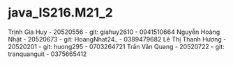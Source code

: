 # java_IS216.M21_2
Trịnh Gia Huy - 20520556 - git: giahuy2610 - 0941510664
Nguyễn Hoàng Nhật - 20520673 - git: HoangNhat24_ - 0389479682
Lê Thị Thanh Hương - 20520201 - git: huong295 - 0703264721
Trần Văn Quang - 20520722 - git: tranquanguit - 0375665412
